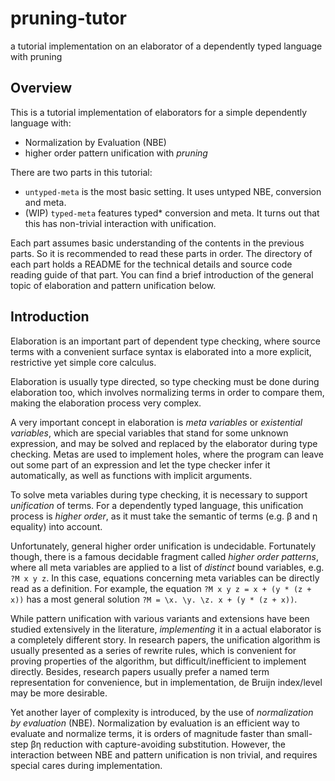 # pruning-tutor
a tutorial implementation on an elaborator of a dependently typed language with pruning

## Overview

This is a tutorial implementation of elaborators for a simple dependently language with:

- Normalization by Evaluation (NBE)
- higher order pattern unification with *pruning*

There are two parts in this tutorial:

- `untyped-meta` is the most basic setting. It uses untyped NBE, conversion and meta.
- (WIP) `typed-meta` features typed* conversion and meta. It turns out that this has non-trivial interaction with unification.

Each part assumes basic understanding of the contents in the previous parts.
So it is recommended to read these parts in order.
The directory of each part holds a README for the technical details and source code reading guide of that part.
You can find a brief introduction of the general topic of elaboration and pattern unification below.


## Introduction

Elaboration is an important part of dependent type checking,
where source terms with a convenient surface syntax is elaborated
into a more explicit, restrictive yet simple core calculus.

Elaboration is usually type directed,
so type checking must be done during elaboration too,
which involves normalizing terms in order to compare them,
making the elaboration process very complex.

A very important concept in elaboration is *meta variables* or *existential variables*,
which are special variables that stand for some unknown expression,
and may be solved and replaced by the elaborator during type checking.
Metas are used to implement holes,
where the program can leave out some part of an expression
and let the type checker infer it automatically,
as well as functions with implicit arguments.

To solve meta variables during type checking,
it is necessary to support *unification* of terms.
For a dependently typed language, this unification process is *higher order*,
as it must take the semantic of terms (e.g. β and η equality) into account.

Unfortunately, general higher order unification is undecidable.
Fortunately though, there is a famous decidable fragment called *higher order patterns*,
where all meta variables are applied to a list of *distinct* bound variables, e.g. `?M x y z`.
In this case, equations concerning meta variables can be directly read as a definition.
For example, the equation `?M x y z = x + (y * (z + x))`
has a most general solution `?M = \x. \y. \z. x + (y * (z + x))`.

While pattern unification with various variants and extensions
have been studied extensively in the literature,
*implementing* it in a actual elaborator is a completely different story.
In research papers, the unification algorithm is usually presented as a series of rewrite rules,
which is convenient for proving properties of the algorithm,
but difficult/inefficient to implement directly.
Besides, research papers usually prefer a named term representation for convenience,
but in implementation, de Bruijn index/level may be more desirable.

Yet another layer of complexity is introduced,
by the use of *normalization by evaluation* (NBE).
Normalization by evaluation is an efficient way to evaluate and normalize terms,
it is orders of magnitude faster than small-step βη reduction with capture-avoiding substitution.
However, the interaction between NBE and pattern unification is non trivial,
and requires special cares during implementation.
